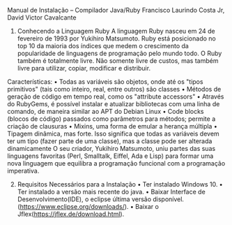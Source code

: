 Manual de Instalação – Compilador Java/Ruby
Francisco Laurindo Costa Jr, David Victor Cavalcante

1. Conhecendo a Linguagem Ruby
A linguagem Ruby nasceu em 24 de fevereiro de 1993 por Yukihiro Matsumoto.
Ruby está posicionado no top 10 da maioria dos índices que medem o crescimento da
popularidade de linguagens de programação pelo mundo todo. O Ruby também
é totalmente livre. Não somente livre de custos, mas também livre para utilizar, copiar,
modificar e distribuir.

Características:
	• Todas as variáveis são objetos, onde até os "tipos primitivos" (tais como
	  inteiro, real, entre outros) são classes
	• Métodos de geração de código em tempo real, como os "attribute accessors"
	• Através do RubyGems, é possível instalar e atualizar bibliotecas com uma
	linha de comando, de maneira similar ao APT do Debian Linux
 	• Code blocks (blocos de código) passados como parâmetros para métodos;
	permite a criação de clausuras
 	• Mixins, uma forma de emular a herança múltipla
 	• Tipagem dinâmica, mas forte. Isso significa que todas as variáveis devem ter
	um tipo (fazer parte de uma classe), mas a classe pode ser alterada dinamicamente
	O seu criador, Yukihiro Matsumoto, uniu partes das suas linguagens favoritas
	(Perl, Smalltalk, Eiffel, Ada e Lisp) para formar uma nova linguagem que equilibra a
	programação funcional com a programação imperativa.
	
2. Requisitos Necessários para a Instalação
• Ter instalado Windows 10.
• Ter instalado a versão mais recente do java.
• Baixar Interface de Desenvolvimento(IDE), o eclipse última versão disponível.
(https://www.eclipse.org/downloads/).
• Baixar o Jflex(https://jflex.de/download.html).
